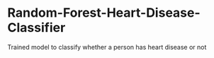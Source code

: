 # Random-Forest-Heart-Disease-Classifier
Trained model to classify whether a person has heart disease or not
